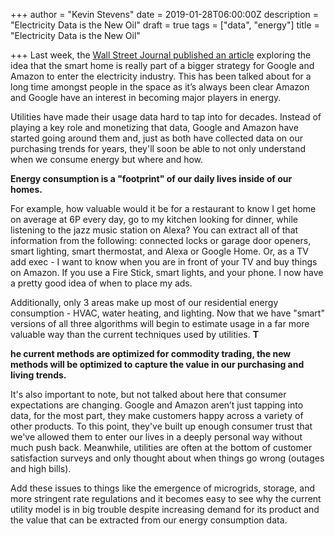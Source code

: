 +++
author = "Kevin Stevens"
date = 2019-01-28T06:00:00Z
description = "Electricity Data is the New Oil"
draft = true
tags = ["data", "energy"]
title = "Electricity Data is the New Oil"

+++
Last week, the [Wall Street Journal published an article](https://www.wsj.com/articles/google-amazon-seek-foothold-in-electricity-as-home-automation-grows-11548604800) exploring the idea that the smart home is really part of a bigger strategy for Google and Amazon to enter the electricity industry. This has been talked about for a long time amongst people in the space as it’s always been clear Amazon and Google have an interest in becoming major players in energy.

Utilities have made their usage data hard to tap into for decades. Instead of playing a key role and monetizing that data, Google and Amazon have started going around them and, just as both have collected data on our purchasing trends for years, they'll soon be able to not only understand when we consume energy but where and how.

 **Energy consumption is a "footprint" of our daily lives inside of our homes.**

For example, how valuable would it be for a restaurant to know I get home on average at 6P every day, go to my kitchen looking for dinner, while listening to the jazz music station on Alexa? You can extract all of that information from the following: connected locks or garage door openers, smart lighting, smart thermostat, and Alexa or Google Home. Or, as a TV add exec - I want to know when you are in front of your TV and buy things on Amazon. If you use a Fire Stick, smart lights, and your phone. I now have a pretty good idea of when to place my ads.

Additionally, only 3 areas make up most of our residential energy consumption - HVAC, water heating, and lighting. Now that we have "smart" versions of all three algorithms will begin to estimate usage in a far more valuable way than the current techniques used by utilities. **T**

**he current methods are optimized for commodity trading, the new methods will be optimized to capture the value in our purchasing and living trends.**

It's also important to note, but not talked about here that consumer expectations are changing. Google and Amazon aren’t just tapping into data, for the most part, they make customers happy across a variety of other products. To this point, they've built up enough consumer trust that we've allowed them to enter our lives in a deeply personal way without much push back. Meanwhile, utilities are often at the bottom of customer satisfaction surveys and only thought about when things go wrong (outages and high bills).

Add these issues to things like the emergence of microgrids, storage, and more stringent rate regulations and it becomes easy to see why the current utility model is in big trouble despite increasing demand for its product and the value that can be extracted from our energy consumption data.